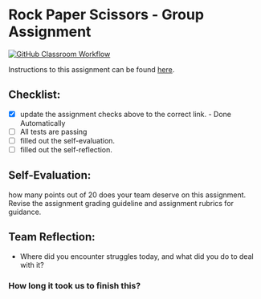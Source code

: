 Rock Paper Scissors - Group Assignment
===================================
[![GitHub Classroom Workflow](https://s///github.com/it3049c-fall22-henderson/rock-paper-scissors-dhoard2022/actions/workflows/classroom.yml/badge.svg)](https://s///github.com/it3049c-fall22-henderson/rock-paper-scissors-dhoard2022/actions/workflows/classroom.yml)

Instructions to this assignment can be found [here](https://it3049c.github.io/Material/Assignments/3.Rock_Paper_Scissors/).

## Checklist:
- [x] update the assignment checks above to the correct link. - Done Automatically
- [ ] All tests are passing
- [ ] filled out the self-evaluation.
- [ ] filled out the self-reflection.

## Self-Evaluation: 
how many points out of 20 does your team deserve on this assignment. Revise the assignment grading guideline and assignment rubrics for guidance.

## Team Reflection:
- Where did you encounter struggles today, and what did you do to deal with it?


### How long it took us to finish this?
